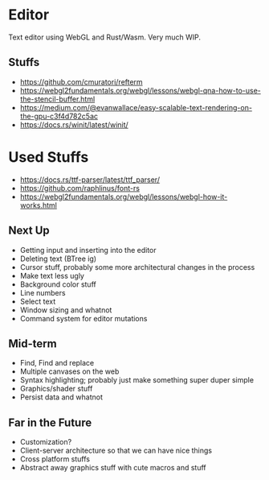 # Editor
Text editor using WebGL and Rust/Wasm. Very much WIP.

## Stuffs
- https://github.com/cmuratori/refterm
- https://webgl2fundamentals.org/webgl/lessons/webgl-qna-how-to-use-the-stencil-buffer.html
- https://medium.com/@evanwallace/easy-scalable-text-rendering-on-the-gpu-c3f4d782c5ac
- https://docs.rs/winit/latest/winit/

# Used Stuffs
- https://docs.rs/ttf-parser/latest/ttf_parser/
- https://github.com/raphlinus/font-rs
- https://webgl2fundamentals.org/webgl/lessons/webgl-how-it-works.html

## Next Up
- Getting input and inserting into the editor
- Deleting text (BTree ig)
- Cursor stuff, probably some more architectural changes in the process
- Make text less ugly
- Background color stuff
- Line numbers
- Select text
- Window sizing and whatnot
- Command system for editor mutations

## Mid-term
- Find, Find and replace
- Multiple canvases on the web
- Syntax highlighting; probably just make something super duper simple
- Graphics/shader stuff
- Persist data and whatnot

## Far in the Future
- Customization?
- Client-server architecture so that we can have nice things
- Cross platform stuffs
- Abstract away graphics stuff with cute macros and stuff


